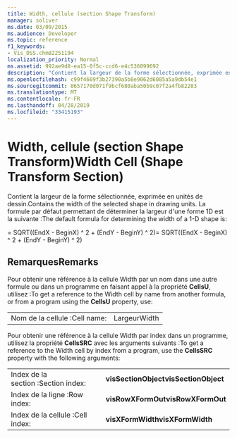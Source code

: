 ```yaml
---
title: Width, cellule (section Shape Transform)
manager: soliver
ms.date: 03/09/2015
ms.audience: Developer
ms.topic: reference
f1_keywords:
- Vis_DSS.chm82251194
localization_priority: Normal
ms.assetid: 992ae9d8-ea15-0f5c-ccd6-e4c536099692
description: "Contient la largeur de la forme sélectionnée, exprimée en unités de dessin. La formule par défaut permettant de déterminer la largeur d'une forme 1D est la suivante :"
ms.openlocfilehash: c99f4669f3b27390a5b8e9062d6085a5a9db54e1
ms.sourcegitcommit: 8657170d071f9bcf680aba50b9c07f2a4fb82283
ms.translationtype: MT
ms.contentlocale: fr-FR
ms.lasthandoff: 04/28/2019
ms.locfileid: "33415193"
---
```

# <a name="width-cell-shape-transform-section"></a><span data-ttu-id="6682e-104">Width, cellule (section Shape Transform)</span><span class="sxs-lookup"><span data-stu-id="6682e-104">Width Cell (Shape Transform Section)</span></span>

<span data-ttu-id="6682e-105">Contient la largeur de la forme sélectionnée, exprimée en unités de dessin.</span><span class="sxs-lookup"><span data-stu-id="6682e-105">Contains the width of the selected shape in drawing units.</span></span> <span data-ttu-id="6682e-106">La formule par défaut permettant de déterminer la largeur d'une forme 1D est la suivante :</span><span class="sxs-lookup"><span data-stu-id="6682e-106">The default formula for determining the width of a 1-D shape is:</span></span>
  
<span data-ttu-id="6682e-107">= SQRT((EndX - BeginX) ^ 2 + (EndY - BeginY) ^ 2)</span><span class="sxs-lookup"><span data-stu-id="6682e-107">= SQRT((EndX - BeginX) ^ 2 + (EndY - BeginY) ^ 2)</span></span>
  
## <a name="remarks"></a><span data-ttu-id="6682e-108">Remarques</span><span class="sxs-lookup"><span data-stu-id="6682e-108">Remarks</span></span>

<span data-ttu-id="6682e-109">Pour obtenir une référence à la cellule Width par un nom dans une autre formule ou dans un programme en faisant appel à la propriété **CellsU**, utilisez :</span><span class="sxs-lookup"><span data-stu-id="6682e-109">To get a reference to the Width cell by name from another formula, or from a program using the **CellsU** property, use:</span></span> 
  
|||
|:-----|:-----|
| <span data-ttu-id="6682e-110">Nom de la cellule :</span><span class="sxs-lookup"><span data-stu-id="6682e-110">Cell name:</span></span>  <br/> | <span data-ttu-id="6682e-111">Largeur</span><span class="sxs-lookup"><span data-stu-id="6682e-111">Width</span></span>  <br/> |
   
<span data-ttu-id="6682e-112">Pour obtenir une référence à la cellule Width par index dans un programme, utilisez la propriété **CellsSRC** avec les arguments suivants :</span><span class="sxs-lookup"><span data-stu-id="6682e-112">To get a reference to the Width cell by index from a program, use the **CellsSRC** property with the following arguments:</span></span> 
  
|||
|:-----|:-----|
| <span data-ttu-id="6682e-113">Index de la section :</span><span class="sxs-lookup"><span data-stu-id="6682e-113">Section index:</span></span>  <br/> |<span data-ttu-id="6682e-114">**visSectionObject**</span><span class="sxs-lookup"><span data-stu-id="6682e-114">**visSectionObject**</span></span> <br/> |
| <span data-ttu-id="6682e-115">Index de la ligne :</span><span class="sxs-lookup"><span data-stu-id="6682e-115">Row index:</span></span>  <br/> |<span data-ttu-id="6682e-116">**visRowXFormOut**</span><span class="sxs-lookup"><span data-stu-id="6682e-116">**visRowXFormOut**</span></span> <br/> |
| <span data-ttu-id="6682e-117">Index de la cellule :</span><span class="sxs-lookup"><span data-stu-id="6682e-117">Cell index:</span></span>  <br/> |<span data-ttu-id="6682e-118">**visXFormWidth**</span><span class="sxs-lookup"><span data-stu-id="6682e-118">**visXFormWidth**</span></span> <br/> |
   

